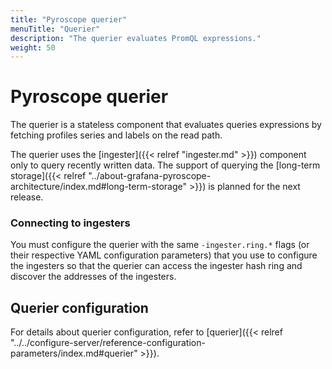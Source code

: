 ```yaml
---
title: "Pyroscope querier"
menuTitle: "Querier"
description: "The querier evaluates PromQL expressions."
weight: 50
---
```


# Pyroscope querier

The querier is a stateless component that evaluates queries  expressions by fetching profiles series and labels on the read path.

The querier uses the [ingester]({{< relref "ingester.md" >}}) component only to query recently written data. The support of querying the [long-term storage]({{< relref "../about-grafana-pyroscope-architecture/index.md#long-term-storage" >}}) is planned for the next release.

### Connecting to ingesters

You must configure the querier with the same `-ingester.ring.*` flags (or their respective YAML configuration parameters) that you use to configure the ingesters so that the querier can access the ingester hash ring and discover the addresses of the ingesters.

## Querier configuration

For details about querier configuration, refer to [querier]({{< relref "../../configure-server/reference-configuration-parameters/index.md#querier" >}}).
